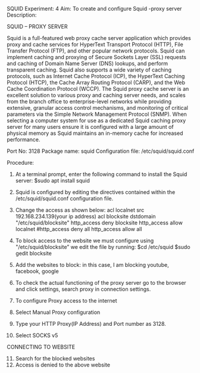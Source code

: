 SQUID
Experiment: 4
Aim: To create and configure Squid -proxy server
Description:

SQUID – PROXY SERVER

Squid is a full-featured web proxy cache server application which provides proxy and cache services for HyperText Transport Protocol (HTTP), File Transfer Protocol (FTP), and other popular network protocols. Squid can implement caching and proxying of Secure Sockets Layer (SSL) requests and caching of Domain Name Server (DNS) lookups, and perform transparent caching. Squid also supports a wide variety of caching protocols, such as Internet Cache Protocol (ICP), the HyperText Caching Protocol (HTCP), the Cache Array Routing Protocol (CARP), and the Web Cache Coordination Protocol (WCCP).
The Squid proxy cache server is an excellent solution to various proxy and caching server needs, and scales from the branch office to enterprise-level networks while providing extensive, granular access control mechanisms, and monitoring of critical parameters via the Simple Network Management Protocol (SNMP). When selecting a computer system for use as a dedicated Squid caching proxy server for many users ensure it is configured with a large amount of physical memory as Squid maintains an in-memory cache for increased performance.

Port No: 3128
Package name: squid
Configuration file: /etc/squid/squid.conf

Procedure:
1.	At a terminal prompt, enter the following command to install the Squid server:
$sudo apt install squid
2.	Squid is configured by editing the directives contained within the /etc/squid/squid.conf configuration file.
3.	Change the access as shown below:
acl localnet src 192.168.234.139(your ip address)
acl blocksite dstdomain &quot;/etc/squid/blocksite&quot; http_access deny blocksite
http_access allow localnet #http_access deny all http_access allow all
 


4.	To block access to the website we must configure using &quot;/etc/squid/blocksite”
we edit the file by running:
$cd /etc/squid
$sudo gedit blocksite

5.	Add the websites to block:
in this case, I am blocking youtube, facebook, google
6.	To check the actual functioning of the proxy server go to the browser and click settings, search proxy in connection settings.

7.	To configure Proxy access to the internet
8.	Select Manual Proxy configuration
9.	Type your HTTP Proxy(IP Address) and Port number as 3128.
10.	Select SOCKS v5


CONNECTING TO WEBSITE


11.	Search for the blocked websites
12.	Access is denied to the above website
